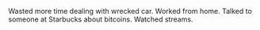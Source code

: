 Wasted more time dealing with wrecked car. Worked from home. Talked to someone at Starbucks about bitcoins. Watched streams.
